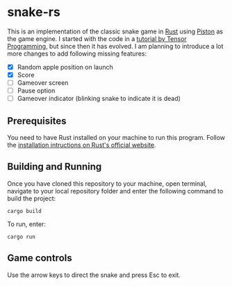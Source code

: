 # snake-rs
This is an implementation of the classic snake game in [Rust](https://github.com/rust-lang/rust) using [Piston](https://github.com/PistonDevelopers/piston) as the game engine. I started with the code in a [tutorial by Tensor Programming](https://www.youtube.com/watch?v=DnT_7M7L7vo), but since then it has evolved. I am planning to introduce a lot more changes to add following missing features:
- [x] Random apple position on launch
- [x] Score
- [ ] Gameover screen
- [ ] Pause option
- [ ] Gameover indicator (blinking snake to indicate it is dead)

## Prerequisites
You need to have Rust installed on your machine to run this program. Follow the [installation intructions on Rust's official website](https://www.rust-lang.org/en-US/install.html).

## Building and Running
Once you have cloned this repository to your machine, open terminal, navigate to your local repository folder and enter the following command to build the project:
```
cargo build
```
To run, enter:
```
cargo run
```

## Game controls
Use the arrow keys to direct the snake and press Esc to exit.
